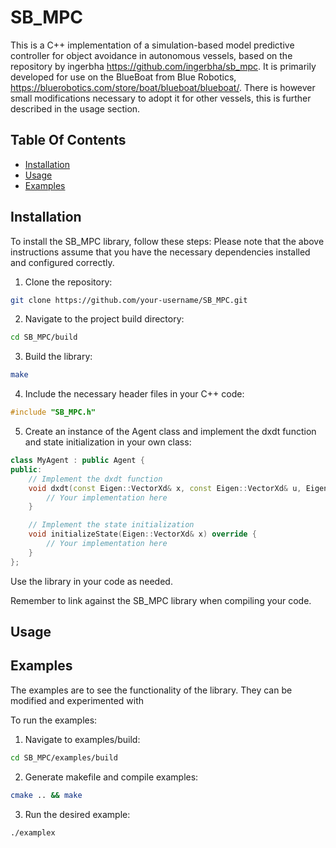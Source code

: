 # SB_MPC
This is a C++ implementation of a simulation-based model predictive controller for object avoidance in autonomous vessels, based on the repository by ingerbha https://github.com/ingerbha/sb_mpc. It is primarily developed for use on the BlueBoat from Blue Robotics, https://bluerobotics.com/store/boat/blueboat/blueboat/. There is however small modifications necessary to adopt it for other vessels, this is further described in the usage section.

## Table Of Contents
- [Installation](#installation)
- [Usage](#usage)
- [Examples](#examples)

## Installation
To install the SB_MPC library, follow these steps:
Please note that the above instructions assume that you have the necessary dependencies installed and configured correctly.

1. Clone the repository:
```bash
git clone https://github.com/your-username/SB_MPC.git
```

2. Navigate to the project build directory:
```bash
cd SB_MPC/build
```

3. Build the library:
```bash
make
```

4. Include the necessary header files in your C++ code:
```cpp
#include "SB_MPC.h"
```

5. Create an instance of the Agent class and implement the dxdt function and state initialization in your own class:
```cpp
class MyAgent : public Agent {
public:
    // Implement the dxdt function
    void dxdt(const Eigen::VectorXd& x, const Eigen::VectorXd& u, Eigen::VectorXd& dx) override {
        // Your implementation here
    }

    // Implement the state initialization
    void initializeState(Eigen::VectorXd& x) override {
        // Your implementation here
    }
};
```

Use the library in your code as needed.

Remember to link against the SB_MPC library when compiling your code.

## Usage

## Examples

The examples are to see the functionality of the library. They can be modified and experimented with

To run the examples:

1. Navigate to examples/build:
```bash
cd SB_MPC/examples/build
```

2. Generate makefile and compile examples:
```bash
cmake .. && make
```

3. Run the desired example:
```bash
./examplex
```
